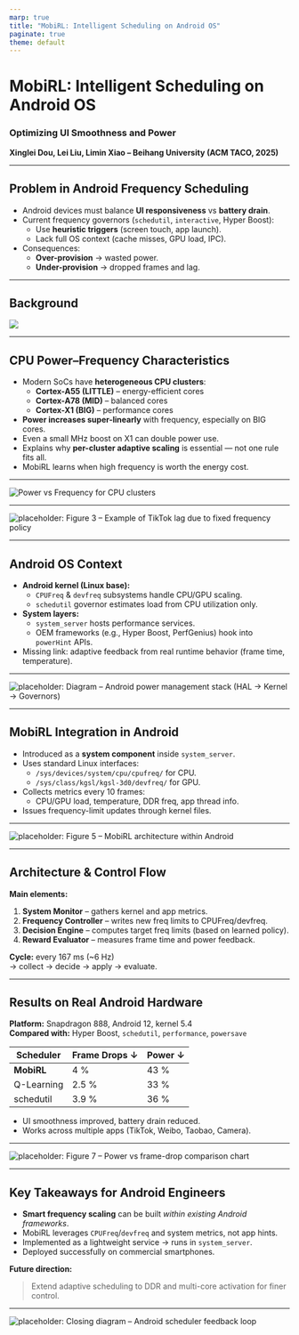 ```yaml
---
marp: true
title: "MobiRL: Intelligent Scheduling on Android OS"
paginate: true
theme: default
---
```


# MobiRL: Intelligent Scheduling on Android OS  
### Optimizing UI Smoothness and Power  
**Xinglei Dou, Lei Liu, Limin Xiao – Beihang University (ACM TACO, 2025)**  

---

## Problem in Android Frequency Scheduling

- Android devices must balance **UI responsiveness** vs **battery drain**.  
- Current frequency governors (`schedutil`, `interactive`, Hyper Boost):  
  - Use **heuristic triggers** (screen touch, app launch).  
  - Lack full OS context (cache misses, GPU load, IPC).  
- Consequences:  
  - **Over-provision** -> wasted power.  
  - **Under-provision** -> dropped frames and lag.  

---

## Background

![](images/fig1-mobirl.png)

---

## CPU Power–Frequency Characteristics

- Modern SoCs have **heterogeneous CPU clusters**:
  - **Cortex-A55 (LITTLE)** – energy-efficient cores  
  - **Cortex-A78 (MID)** – balanced cores  
  - **Cortex-X1 (BIG)** – performance cores  
- **Power increases super-linearly** with frequency, especially on BIG cores.  
- Even a small MHz boost on X1 can double power use.  
- Explains why **per-cluster adaptive scaling** is essential — not one rule fits all.  
- MobiRL learns when high frequency is worth the energy cost.

---

![Power vs Frequency for CPU clusters](images/fig2-mobirl.png)

---

![placeholder: Figure 3 – Example of TikTok lag due to fixed frequency policy](images/fig3-mobirl.png)

---

## Android OS Context

- **Android kernel (Linux base):**
  - `CPUFreq` & `devfreq` subsystems handle CPU/GPU scaling.  
  - `schedutil` governor estimates load from CPU utilization only.  
- **System layers:**
  - `system_server` hosts performance services.  
  - OEM frameworks (e.g., Hyper Boost, PerfGenius) hook into `powerHint` APIs.  
- Missing link: adaptive feedback from real runtime behavior (frame time, temperature).  

---

![placeholder: Diagram – Android power management stack (HAL → Kernel → Governors)](images/androidPMArchitecture.gif)

---

## MobiRL Integration in Android

- Introduced as a **system component** inside `system_server`.  
- Uses standard Linux interfaces:
  - `/sys/devices/system/cpu/cpufreq/` for CPU.  
  - `/sys/class/kgsl/kgsl-3d0/devfreq/` for GPU.  
- Collects metrics every 10 frames:
  - CPU/GPU load, temperature, DDR freq, app thread info.  
- Issues frequency-limit updates through kernel files.  

---

![placeholder: Figure 5 – MobiRL architecture within Android](images/fig5-mobirl.png)

---

## Architecture & Control Flow

**Main elements:**
1. **System Monitor** – gathers kernel and app metrics.  
2. **Frequency Controller** – writes new freq limits to CPUFreq/devfreq.  
3. **Decision Engine** – computes target freq limits (based on learned policy).  
4. **Reward Evaluator** – measures frame time and power feedback.

**Cycle:** every 167 ms (~6 Hz)  
→ collect → decide → apply → evaluate.

---

## Results on Real Android Hardware

**Platform:** Snapdragon 888, Android 12, kernel 5.4  
**Compared with:** Hyper Boost, `schedutil`, `performance`, `powersave`

| Scheduler | Frame Drops ↓ | Power ↓ |
|------------|---------------|---------|
| **MobiRL** | 4 % | 43 % |
| Q-Learning | 2.5 % | 33 % |
| schedutil  | 3.9 % | 36 % |

- UI smoothness improved, battery drain reduced.  
- Works across multiple apps (TikTok, Weibo, Taobao, Camera).  

---

![placeholder: Figure 7 – Power vs frame-drop comparison chart](images/fig7-mobirl.png)

---

## Key Takeaways for Android Engineers

- **Smart frequency scaling** can be built *within existing Android frameworks*.  
- MobiRL leverages `CPUFreq`/`devfreq` and system metrics, not app hints.  
- Implemented as a lightweight service → runs in `system_server`.  
- Deployed successfully on commercial smartphones.  

**Future direction:**  
> Extend adaptive scheduling to DDR and multi-core activation for finer control.  

---

![placeholder: Closing diagram – Android scheduler feedback loop](images/fig4-mobirl.png)
